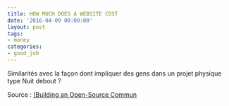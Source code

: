 ```yaml
---
title: HOW MUCH DOES A WEBSITE COST
date: '2016-04-09 00:00:00'
layout: post
tags:
- money
categories:
- good_job
---
```


Similarités avec la façon dont impliquer des gens dans un projet physique type Nuit debout ?

Source : [(Building an Open-Source Commun][beta.gouv.fr]


[beta.gouv.fr]: https://developmentseed.org/blog/2016/03/30/open-source-community/



